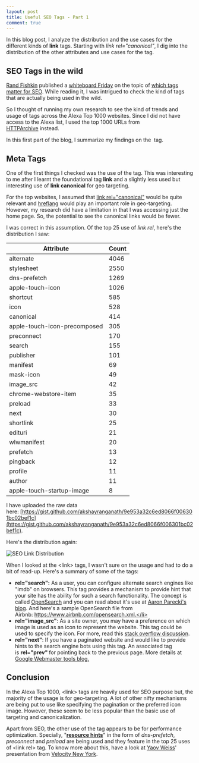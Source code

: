 ```yaml
---
layout: post
title: Useful SEO Tags - Part 1
comment: true
---
```


In this blog post, I analyze the distribution and the use cases for the different kinds of __link__ tags. Starting with _link rel="canonical"_, I dig into the distribution of the other attributes and use cases for the tag.

## SEO Tags in the wild
[Rand Fishkin](https://twitter.com/randfish) published a [whiteboard Friday](https://moz.com/blog/category/whiteboard-friday) on the topic of [which tags matter for SEO](https://moz.com/blog/which-page-markup-tags-still-matter-for-seo-whiteboard-friday). While reading it, I was intrigued to check the kind of tags that are actually being used in the wild.

So I thought of running my own research to see the kind of trends and usage of tags across the Alexa Top 1000 websites. Since I did not have access to the Alexa list, I used the top 1000 URLs from [HTTPArchive](http://httparchive.org/) instead.

In this first part of the blog, I summarize my findings on the  tag.

## Meta Tags
One of the first things I checked was the use of the tag. This was interesting to me after I learnt the foundational tag __link__ and a slightly less used but interesting use of __link canonical__ for geo targeting.

For the top websites, I assumed that [link rel="canonical"](https://moz.com/learn/seo/canonicalization) would be quite relevant and [hreflang](https://moz.com/learn/seo/hreflang-tag) would play an important role in geo-targeting. However, my research did have a limitation in that I was accessing just the home page. So, the potential to see the canonical links would be fewer.

I was correct in this assumption. Of the top 25 use of _link rel_, here's the distribution I saw:

| Attribute | Count |
| --------- | ----- |
| alternate | 4046 |
| stylesheet | 2550 |
| dns-prefetch | 1269 |
| apple-touch-icon | 1026 |
| shortcut | 585 |
| icon | 528 |
| canonical | 414 |
| apple-touch-icon-precomposed | 305 |
| preconnect | 170 |
| search | 155 |
| publisher | 101 |
| manifest | 69 |
| mask-icon | 49 |
| image_src | 42 |
| chrome-webstore-item | 35 |
| preload | 33 |
| next | 30 |
| shortlink | 25 |
| edituri | 21 |
| wlwmanifest | 20 |
| prefetch | 13 |
| pingback | 12 |
| profile | 11 |
| author | 11 |
| apple-touch-startup-image | 8 |


I have uploaded the raw data here: [https://gist.github.com/akshayranganath/9e953a32c6ed8066f006301bc02bef1c](https://gist.github.com/akshayranganath/9e953a32c6ed8066f006301bc02bef1c).

Here's the distribution again: 

![SEO Link Distribution](https://res.cloudinary.com/akshayranganath/image/upload/f_auto,q_auto/blog/seo_link_distribution.png)

When I looked at the &lt;link&gt; tags, I wasn't sure on the usage and had to do a bit of read-up. Here's a summary of some of the tags:

* __rel="search":__ As a user, you can configure alternate search engines like "imdb" on browsers. This tag provides a mechanism to provide hint that your site has the ability for such a search functionality. The concept is called <a href="http://www.opensearch.org/Home">OpenSearch</a> and you can read about it's use at <a href="https://aaronparecki.com/2011/07/11/3/how-to-let-google-power-opensearch-on-your-website">Aaron Parecki's blog</a>. And here's a sample OpenSearch file from Airbnb: https://www.airbnb.com/opensearch.xml.</li>
* __rel="image_src"__: As a site owner, you may have a preference on which image is used as an icon to represent the website. This tag could be used to specify the icon. For more, read this <a href="https://stackoverflow.com/questions/19274463/what-is-link-rel-image-src">stack overflow discussion</a>.</li>
* __rel="next"__: If you have a paginated website and would like to provide hints to the search engine bots using this tag. An associated tag is <strong>rel="prev" </strong>for pointing back to the previous page. More details at <a href="https://webmasters.googleblog.com/2011/09/pagination-with-relnext-and-relprev.html">Google Webmaster tools blog.</a></li>


## Conclusion
In the Alexa Top 1000, &lt;link&gt; tags are heavily used for SEO purpose but, the majority of the usage is for geo-targeting. A lot of other nifty mechanisms are being put to use like specifying the pagination or the preferred icon image. However, these seem to be less popular than the basic use of targeting and canonicalization.

Apart from SEO, the other use of the tag appears to be for performance optimization. Specially, "__[resource hints](https://w3c.github.io/resource-hints/)__" in the form of *dns-prefetch*, *preconnect* and *preload* are being used and they feature in the top 25 uses of &lt;link rel&gt; tag. To know more about this, have a look at [Yaov Weiss](https://twitter.com/yoavweiss?lang=en)' presentation from [Velocity New York](https://yoavweiss.github.io/velocity_nyc_resource_hints/#1).

